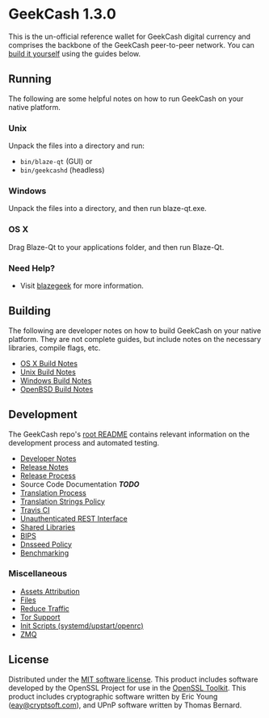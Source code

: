 GeekCash 1.3.0
=====================

This is the un-official reference wallet for GeekCash digital currency and comprises the backbone of the GeekCash peer-to-peer network. You can [build it yourself](#building) using the guides below.

Running
---------------------
The following are some helpful notes on how to run GeekCash on your native platform.

### Unix

Unpack the files into a directory and run:

- `bin/blaze-qt` (GUI) or
- `bin/geekcashd` (headless)

### Windows

Unpack the files into a directory, and then run blaze-qt.exe.

### OS X

Drag Blaze-Qt to your applications folder, and then run Blaze-Qt.

### Need Help?

* Visit [blazegeek](https://www.blazegeek.com) for more information.

Building
---------------------
The following are developer notes on how to build GeekCash on your native platform. They are not complete guides, but include notes on the necessary libraries, compile flags, etc.

- [OS X Build Notes](build-osx.md)
- [Unix Build Notes](build-unix.md)
- [Windows Build Notes](build-windows.md)
- [OpenBSD Build Notes](build-openbsd.md)

Development
---------------------
The GeekCash repo's [root README](/README.md) contains relevant information on the development process and automated testing.

- [Developer Notes](developer-notes.md)
- [Release Notes](release-notes.md)
- [Release Process](release-process.md)
- Source Code Documentation ***TODO***
- [Translation Process](translation_process.md)
- [Translation Strings Policy](translation_strings_policy.md)
- [Travis CI](travis-ci.md)
- [Unauthenticated REST Interface](REST-interface.md)
- [Shared Libraries](shared-libraries.md)
- [BIPS](bips.md)
- [Dnsseed Policy](dnsseed-policy.md)
- [Benchmarking](benchmarking.md)

### Miscellaneous
- [Assets Attribution](assets-attribution.md)
- [Files](files.md)
- [Reduce Traffic](reduce-traffic.md)
- [Tor Support](tor.md)
- [Init Scripts (systemd/upstart/openrc)](init.md)
- [ZMQ](zmq.md)

License
---------------------
Distributed under the [MIT software license](/COPYING).
This product includes software developed by the OpenSSL Project for use in the [OpenSSL Toolkit](https://www.openssl.org/). This product includes
cryptographic software written by Eric Young ([eay@cryptsoft.com](mailto:eay@cryptsoft.com)), and UPnP software written by Thomas Bernard.
